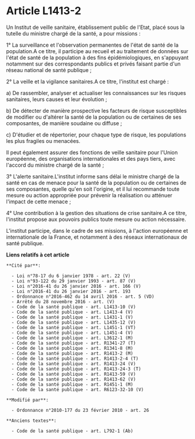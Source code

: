 # Article L1413-2

Un Institut de veille sanitaire, établissement public de l'Etat, placé sous la tutelle du ministre chargé de la santé, a pour
missions : 

1° La surveillance et l'observation permanentes de l'état de santé de la population.A ce titre, il participe au recueil et au
traitement de données sur l'état de santé de la population à des fins épidémiologiques, en s'appuyant notamment sur des
correspondants publics et privés faisant partie d'un réseau national de santé publique ; 

2° La veille et la vigilance sanitaires.A ce titre, l'institut est chargé : 

a) De rassembler, analyser et actualiser les connaissances sur les risques sanitaires, leurs causes et leur évolution ; 

b) De détecter de manière prospective les facteurs de risque susceptibles de modifier ou d'altérer la santé de la population
ou de certaines de ses composantes, de manière soudaine ou diffuse ; 

c) D'étudier et de répertorier, pour chaque type de risque, les populations les plus fragiles ou menacées. 

Il peut également assurer des fonctions de veille sanitaire pour  l'Union européenne, des organisations internationales et
des pays tiers, avec l'accord du ministre chargé de la santé ; 

3° L'alerte sanitaire.L'institut informe sans délai le ministre chargé de la santé en cas de menace pour la santé de la
population ou de certaines de ses composantes, quelle qu'en soit l'origine, et il lui recommande toute mesure ou action
appropriée pour prévenir la réalisation ou atténuer l'impact de cette menace ; 

4° Une contribution à la gestion des situations de crise sanitaire.A ce titre, l'institut propose aux pouvoirs publics toute
mesure ou action nécessaire.

L'institut participe, dans le cadre de ses missions, à l'action européenne et internationale de la France, et notamment à des
réseaux internationaux de santé publique.

**Liens relatifs à cet article**

	**Cité par**:

	  - Loi n°78-17 du 6 janvier 1978 - art. 22 (V)
	  - Loi n°93-122 du 29 janvier 1993 - art. 87 (V)
	  - Loi n°2016-41 du 26 janvier 2016 - art. 166 (V)
	  - Loi n°2016-41 du 26 janvier 2016 - art. 193
	  - Ordonnance n°2016-462 du 14 avril 2016 - art. 5 (VD)
	  - Arrêté du 28 novembre 2016 - art. (V)
	  - Code de la santé publique - art. L1413-10 (V)
	  - Code de la santé publique - art. L1413-4 (V)
	  - Code de la santé publique - art. L1431-1 (V)
	  - Code de la santé publique - art. L1435-12 (V)
	  - Code de la santé publique - art. L1451-1 (VT)
	  - Code de la santé publique - art. L1451-4 (V)
	  - Code de la santé publique - art. L3612-1 (M)
	  - Code de la santé publique - art. R1341-27 (T)
	  - Code de la santé publique - art. R1341-8 (M)
	  - Code de la santé publique - art. R1413-2 (M)
	  - Code de la santé publique - art. R1413-2-4 (T)
	  - Code de la santé publique - art. R1413-24 (V)
	  - Code de la santé publique - art. R1413-24-3 (T)
	  - Code de la santé publique - art. R1413-59 (V)
	  - Code de la santé publique - art. R1413-62 (V)
	  - Code de la santé publique - art. R1451-1 (M)
	  - Code de la santé publique - art. R6123-32-10 (V)

	**Modifié par**:

	  - Ordonnance n°2010-177 du 23 février 2010 - art. 26

	**Anciens textes**:

	  - Code de la santé publique - art. L792-1 (Ab)
